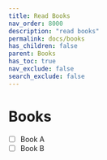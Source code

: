 ```yaml
---
title: Read Books
nav_order: 8000
description: "read books"
permalink: docs/books
has_children: false
parent: Books
has_toc: true
nav_exclude: false
search_exclude: false
---
```


# Books

- [ ] Book A 
- [ ] Book B